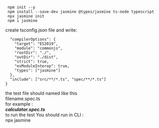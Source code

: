 ```
 npm init --y 
 npm install --save-dev jasmine @types/jasmine ts-node typescript
 npx jasmine init
 npm i jasmine
 ```
create tsconfig.json file and write:
```{
  "compilerOptions": {
    "target": "ES2019",
    "module": "commonjs",
    "rootDir": "./",
    "outDir": "./dist",
    "strict": true,
    "esModuleInterop": true,
    "types": ["jasmine"]
  },
  "include": ["src/**/*.ts", "spec/**/*.ts"]
}
```

the test file should named like this \
filename.spec.ts\
for example :\
***calculator.spec.ts***\
to run the test You should run in CLI :\
npx jasmine
